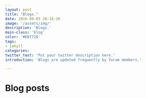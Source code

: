 ```yaml
---
layout: post
title: "Blogs."
date: 2016-08-05 20:34:26
image: '/assets/img/'
description: 'Blogs.'
main-class: 'blog'
color: '#EB7728'
tags:
- jekyll
categories:
twitter_text: 'Put your twitter description here.'
introduction: 'Blogs are updated frequently by forum members.'

---
```


# Blog posts

